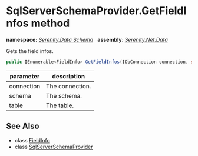 # SqlServerSchemaProvider.GetFieldInfos method
**namespace:** *[Serenity.Data.Schema](../../README.md#serenity.data.schema-namespace)*   **assembly**: *[Serenity.Net.Data](../../README.md)*

Gets the field infos.

```csharp
public IEnumerable<FieldInfo> GetFieldInfos(IDbConnection connection, string schema, string table)
```

| parameter | description |
| --- | --- |
| connection | The connection. |
| schema | The schema. |
| table | The table. |

## See Also

* class [FieldInfo](../FieldInfo.md)
* class [SqlServerSchemaProvider](../SqlServerSchemaProvider.md)